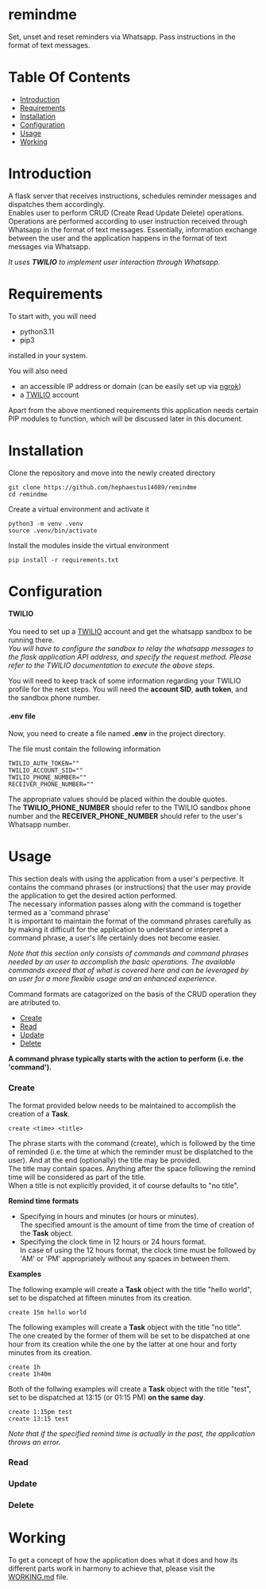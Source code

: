 # remindme

Set, unset and reset reminders via Whatsapp. Pass instructions in the format of text messages.

# Table Of Contents

- [Introduction](#introduction)
- [Requirements](#requirements)
- [Installation](#installation)
- [Configuration](#configuration)
- [Usage](#usage)
- [Working](#working)

# Introduction

A flask server that receives instructions, schedules reminder messages and dispatches them accordingly.  
Enables user to perform CRUD (Create Read Update Delete) operations. Operations are performed according to user instruction received through Whatsapp in the format of text messages. Essentially, information exchange between the user and the application happens in the format of text messages via Whatsapp.  

_It uses ***TWILIO*** to implement user interaction through Whatsapp._

# Requirements

To start with, you will need

- python3.11
- pip3

installed in your system.  

You will also need

- an accessible IP address or domain (can be easily set up via [ngrok](https://ngrok.com/))
- a [TWILIO](https://www.twilio.com/) account

Apart from the above mentioned requirements this application needs certain PIP modules to function, which will be discussed later in this document.

# Installation


Clone the repository and move into the newly created directory

```
git clone https://github.com/hephaestus14089/remindme
cd remindme
```

Create a virtual environment and activate it

```
python3 -m venv .venv
source .venv/bin/activate
```

Install the modules inside the virtual environment

```
pip install -r requirements.txt
```

# Configuration

#### TWILIO

You need to set up a [TWILIO](https://www.twilio.com/) account and get the whatsapp sandbox to be running there.  
_You will have to configure the sandbox to relay the whatsapp messages to the flask application API address, and specify the request method. Please refer to the TWILIO documentation to execute the above steps._  

You will need to keep track of some information regarding your TWILIO profile for the next steps. You will need the **account SID**, **auth token**, and the sandbox phone number.

#### .env file

Now, you need to create a file named **.env** in the project directory.  

The file must contain the following information

```
TWILIO_AUTH_TOKEN=""
TWILIO_ACCOUNT_SID=""
TWILIO_PHONE_NUMBER=""
RECEIVER_PHONE_NUMBER=""
```

The appropriate values should be placed within the double quotes.  
The **TWILIO_PHONE_NUMBER** should refer to the TWILIO sandbox phone number and the **RECEIVER_PHONE_NUMBER** should refer to the user's Whatsapp number.

# Usage

This section deals with using the application from a user's perpective. It contains the command phrases (or instructions) that the user may provide the application to get the desired action performed.  
The necessary information passes along with the command is together termed as a 'command phrase'  
It is important to maintain the format of the command phrases carefully as by making it difficult for the application to understand or interpret a command phrase, a user's life certainly does not become easier.  

*Note that this section only consists of commands and command phrases needed by an user to accomplish the basic operations. The available commands exceed that of what is covered here and can be leveraged by an user for a more flexible usage and an enhanced experience.*  

Command formats are catagorized on the basis of the CRUD operation they are atributed to.

- [Create](#create)
- [Read](#read)
- [Update](#update)
- [Delete](#delete)

**A command phrase typically starts with the action to perform (i.e. the 'command').**  

### Create

The format provided below needs to be maintained to accomplish the creation of a **Task**.

```
create <time> <title>
```

The phrase starts with the command (create), which is followed by the time of reminded (i.e. the time at which the reminder must be displatched to the user). And at the end (optionally) the title may be provided.  
The title may contain spaces. Anything after the space following the remind time will be considered as part of the title.  
When a title is not explicitly provided, it of course defaults to "no title".  

**Remind time formats**

- Specifying in hours and minutes (or hours or minutes).  
The specified amount is the amount of time from the time of creation of the **Task** object.
- Specifying the clock time in 12 hours or 24 hours format.  
In case of using the 12 hours format, the clock time must be followed by 'AM' or 'PM' appropriately without any spaces in between them.

**Examples**

The following example will create a **Task** object with the title "hello world", set to be dispatched at fifteen minutes from its creation.

```
create 15m hello world
```

The following examples will create a **Task** object with the title "no title".  
The one created by the former of them will be set to be dispatched at one hour from its creation while the one by the latter at one hour and forty minutes from its creation.

```
create 1h
create 1h40m
```

Both of the follwing examples will create a **Task** object with the title "test", set to be dispatched at 13:15 (or 01:15 PM) **on the same day**.

```
create 1:15pm test
create 13:15 test
```

*Note that if the specified remind time is actually in the past, the application throws an error.*

### Read

### Update

### Delete

# Working

To get a concept of how the application does what it does and how its different parts work in harmony to achieve that, please visit the [WORKING.md](https://github.com/hephaestus14089/remindme/blob/main/WORKING.md) file.
